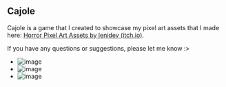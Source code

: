 ## Cajole

Cajole is a game that I created to showcase my pixel art assets that I made here: [Horror Pixel Art Assets by lenidev (itch.io)](https://lenidev.itch.io/horror-pixel-art-assets).

If you have any questions or suggestions, please let me know :>

- ![image](https://github.com/user-attachments/assets/19244b46-fcb4-4692-a4d4-b91b18cda2db)
- ![image](https://github.com/user-attachments/assets/1b07a5c7-08b0-44bd-8107-798eb233ce3b)
- ![image](https://github.com/user-attachments/assets/4c444e82-092e-408a-94e5-9348bcf3483d)
